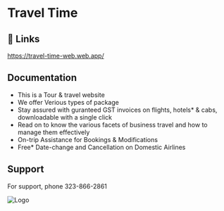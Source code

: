 
# Travel Time




## 🔗 Links
https://travel-time-web.web.app/


  
## Documentation
* This is a Tour & travel website
* We offer Verious types of package
* Stay assured with guranteed GST invoices on flights, hotels* & cabs, downloadable with a single click
* Read on to know the various facets of business travel and how to manage them effectively
* On-trip Assistance for Bookings & Modifications
* Free* Date-change and Cancellation on Domestic Airlines



       

  
## Support

For support, phone 323-866-2861

  
![Logo](https://travel-time.cmsmasters.net/wp-content/uploads/2016/04/logo-4.png)

    